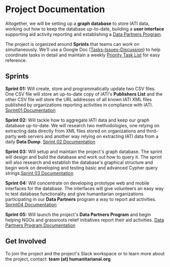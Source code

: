 # Project Documentation

Altogether, we will be setting up a **graph database** to store IATI data, working out how to keep the database up-to-date, building a **user interface** supporting aid activity reporting and establishing a [Data Partners Program](https://github.com/Humanitarian-AI/IATIPlus/blob/main/Documentation/DataPartners.md).

The project is organized around **Sprints** that teams can work on simultaneously. We'll use a Google Doc ([Tasks-Issues-Discussion](https://docs.google.com/spreadsheets/d/1xUJVYvpIOpvYXDZuZ9LRegdA7aryA1oKWyKeZcw0i3o/edit?usp=sharing)) to help coordinate tasks in detail and maintain a weekly [Priority Task List](https://github.com/Humanitarian-AI/IATIPlus/blob/main/Documentation/Tasks.md) for easy reference.

## Sprints

**Sprint 01:** Will create, store and programmatically update two CSV files. One CSV file will store an up-to-date copy of IATI's **Publishers List** and the other CSV file will store the URL addresses of all known IATI XML files published by organizations reporting activities in compliance with IATI. [Sprint01 Documentation](https://github.com/Humanitarian-AI/IATIPlus/blob/main/Documentation/Sprint01.md)

**Sprint 02:** Will tackle how to aggregate IATI data and keep our graph database up-to-date. We will research two methodologies, one relying on extracting data directly from XML files stored on organizations and third-party web servers and another way relying on extracting IATI data from a daily **Data Dump**. [Sprint 02 Documentation](https://github.com/Humanitarian-AI/IATIPlus/blob/main/Documentation/Sprint02.md)

**Sprint 03:** Will setup and maintain the project's graph database. The sprint will design and build the database and work out how to query it. The sprint will also research and establish the database's graphical structure and begin work on developing and testing basic and advanced Cypher query strings.[Sprint 03 Documentation](https://github.com/Humanitarian-AI/IATIPlus/blob/main/Documentation/Sprint03.md)

**Sprint 04:** Will concentrate on developing prototype web and mobile interfaces for the database. The interfaces will give volunteers an easy way to test database functionality and give humanitarian organizations participating in our **Data Partners** program a way to report aid activities. [Sprint04 Documentation](https://github.com/Humanitarian-AI/IATIPlus/blob/main/Documentation/Sprint04.md)

**Sprint 05:** Will launch the project's **Data Partners Program** and begin helping NGOs and grassroots relief initiatives report their aid activities. [Data Partners Program Documentation](https://github.com/Humanitarian-AI/IATIPlus/blob/main/Documentation/DataPartners.md)

## Get Involved

To join the project and the project's Slack workspace or to learn more about the project, contact: **team (at) humanitarianai.org**
